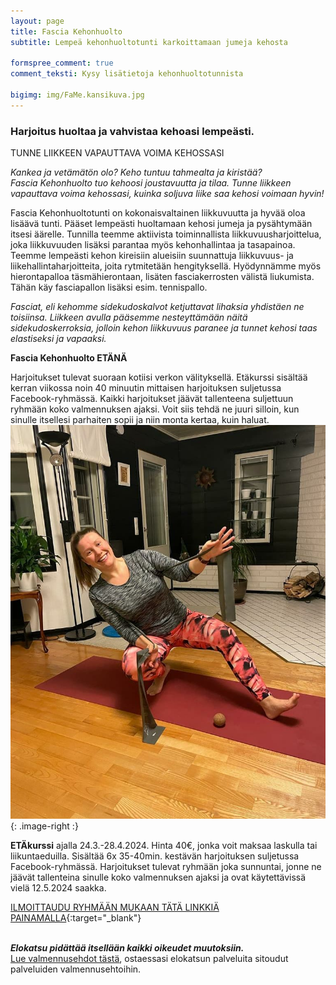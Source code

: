 ```yaml
---
layout: page
title: Fascia Kehonhuolto
subtitle: Lempeä kehonhuoltotunti karkoittamaan jumeja kehosta

formspree_comment: true
comment_teksti: Kysy lisätietoja kehonhuoltotunnista

bigimg: img/FaMe.kansikuva.jpg
---
```


### Harjoitus huoltaa ja vahvistaa kehoasi lempeästi.
<p></p>
<p class="otsikkolistapalkki">
TUNNE LIIKKEEN VAPAUTTAVA VOIMA KEHOSSASI
</p>


*Kankea ja vetämätön olo? Keho tuntuu tahmealta ja kiristää?*  
*Fascia Kehonhuolto tuo kehoosi joustavuutta ja tilaa. Tunne liikkeen vapauttava voima kehossasi, kuinka soljuva liike saa kehosi voimaan hyvin!*

Fascia Kehonhuoltotunti on kokonaisvaltainen liikkuvuutta ja hyvää oloa lisäävä tunti. Pääset lempeästi huoltamaan kehosi jumeja ja pysähtymään itsesi äärelle. Tunnilla teemme aktiivista toiminnallista liikkuvuusharjoittelua, joka liikkuvuuden lisäksi parantaa myös kehonhallintaa ja tasapainoa. Teemme lempeästi kehon kireisiin alueisiin
suunnattuja liikkuvuus- ja liikehallintaharjoitteita, joita rytmitetään hengityksellä. Hyödynnämme myös hierontapalloa täsmähierontaan, lisäten fasciakerrosten välistä liukumista. Tähän käy fasciapallon lisäksi esim. tennispallo.

*Fasciat, eli kehomme sidekudoskalvot ketjuttavat lihaksia yhdistäen ne toisiinsa. Liikkeen avulla pääsemme nesteyttämään näitä sidekudoskerroksia, jolloin kehon liikkuvuus paranee ja tunnet kehosi taas elastiseksi ja vapaaksi.*

**Fascia Kehonhuolto ETÄNÄ**
  
Harjoitukset tulevat suoraan kotiisi verkon välityksellä. Etäkurssi sisältää kerran viikossa noin 40 minuutin mittaisen harjoituksen suljetussa Facebook-ryhmässä. Kaikki harjoitukset jäävät tallenteena suljettuun ryhmään koko valmennuksen ajaksi. Voit siis tehdä ne juuri silloin, kun sinulle itsellesi parhaiten sopii ja niin monta kertaa, kuin haluat.
![fasciamethod](/img/Fame.mainoskuva.jpg "Kehuonhuolto"){: .image-right :}

**ETÄkurssi** ajalla 24.3.-28.4.2024. Hinta 40€, jonka voit maksaa laskulla tai liikuntaeduilla. Sisältää 6x 35-40min. kestävän harjoituksen suljetussa Facebook-ryhmässä. Harjoitukset tulevat ryhmään joka sunnuntai, jonne ne jäävät tallenteina sinulle koko valmennuksen ajaksi ja ovat käytettävissä vielä 12.5.2024 saakka.

[ILMOITTAUDU RYHMÄÄN MUKAAN TÄTÄ LINKKIÄ PAINAMALLA](https://forms.gle/YLqrRA9ybiDimqRd6){:target="_blank"}
<br/><br/>

**_Elokatsu pidättää itsellään kaikki oikeudet muutoksiin._**  
[Lue valmennusehdot tästä](/valmennusehdot), ostaessasi elokatsun palveluita sitoudut palveluiden valmennusehtoihin.